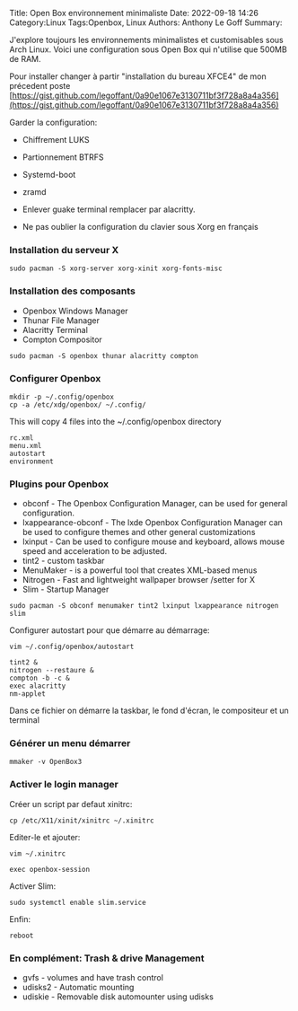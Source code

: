 Title: Open Box environnement minimaliste
Date: 2022-09-18 14:26
Category:Linux
Tags:Openbox, Linux
Authors: Anthony Le Goff
Summary:

J'explore toujours les environnements minimalistes et customisables sous Arch Linux. Voici une configuration sous Open Box qui n'utilise que 500MB de RAM.

Pour installer changer à partir "installation du bureau XFCE4" de mon précedent poste [https://gist.github.com/legoffant/0a90e1067e3130711bf3f728a8a4a356](https://gist.github.com/legoffant/0a90e1067e3130711bf3f728a8a4a356)

Garder la configuration:

* Chiffrement LUKS
* Partionnement BTRFS
* Systemd-boot
* zramd

* Enlever guake terminal remplacer par alacritty.
* Ne pas oublier la configuration du clavier sous Xorg en français

### Installation du serveur X
```
sudo pacman -S xorg-server xorg-xinit xorg-fonts-misc
```

### Installation des composants

* Openbox Windows Manager
* Thunar File Manager
* Alacritty Terminal
* Compton Compositor

```
sudo pacman -S openbox thunar alacritty compton
```

### Configurer Openbox
```
mkdir -p ~/.config/openbox
cp -a /etc/xdg/openbox/ ~/.config/
```

This will copy 4 files into the ~/.config/openbox directory

    rc.xml
    menu.xml
    autostart
    environment

### Plugins pour Openbox

* obconf - The Openbox Configuration Manager, can be used for general configuration.
* lxappearance-obconf - The lxde Openbox Configuration Manager can be used to configure themes and other general customizations
* lxinput - Can be used to configure mouse and keyboard, allows mouse speed and acceleration to be adjusted.
* tint2 - custom taskbar
* MenuMaker - is a powerful tool that creates XML-based menus
* Nitrogen - Fast and lightweight wallpaper browser /setter for X
* Slim - Startup Manager

```
sudo pacman -S obconf menumaker tint2 lxinput lxappearance nitrogen slim
```

Configurer autostart pour que démarre au démarrage:
```
vim ~/.config/openbox/autostart

tint2 &
nitrogen --restaure &
compton -b -c &
exec alacritty
nm-applet
```

Dans ce fichier on démarre la taskbar, le fond d'écran, le compositeur et un terminal

### Générer un menu démarrer

```
mmaker -v OpenBox3
```

### Activer le login manager

Créer un script par defaut xinitrc:
```
cp /etc/X11/xinit/xinitrc ~/.xinitrc
```
Editer-le et ajouter:
```
vim ~/.xinitrc

exec openbox-session
```

Activer Slim:
```
sudo systemctl enable slim.service
```

Enfin:
```
reboot
```

### En complément: Trash & drive Management

* gvfs - volumes and have trash control
* udisks2 - Automatic mounting
* udiskie - Removable disk automounter using udisks


